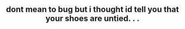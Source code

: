 <h2 style="text-align: center;">dont mean to bug but i thought id tell you that your shoes are untied. . .</h2>

